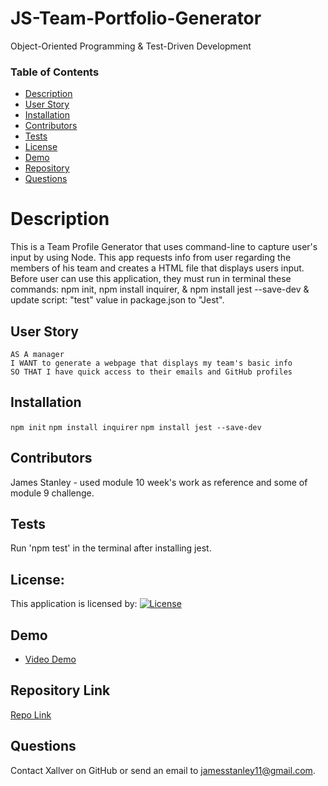 # JS-Team-Portfolio-Generator
Object-Oriented Programming & Test-Driven Development

### Table of Contents

* [Description](#Description)
* [User Story](#User-Story)
* [Installation](#Installation)
* [Contributors](#Contributors)
* [Tests](#Tests)
* [License](#License)
* [Demo](#Demo)
* [Repository](#Repository-Link)
* [Questions](#Questions)

# Description
This is a Team Profile Generator that uses command-line to capture user's input by using Node. This app requests info from user regarding the members of his team and creates a HTML file that displays users input. Before user can use this application, they must run in terminal these commands: npm init, npm install inquirer, & npm install jest --save-dev & update script: "test" value in package.json to "Jest". 

## User Story
```
AS A manager
I WANT to generate a webpage that displays my team's basic info
SO THAT I have quick access to their emails and GitHub profiles

```
## Installation
`
npm init
`
`
npm install inquirer
`
`
npm install jest --save-dev
`


## Contributors
James Stanley - used module 10 week's work as reference and some of module 9 challenge.

## Tests

Run 'npm test' in the terminal after installing jest.

## License:

This application is licensed by:
[![License](https://img.shields.io/badge/License--blue.svg)](https://opensource.org/licenses/)

## Demo
* [Video Demo]()

## Repository Link
[Repo Link](https://github.com/Xallver/JS-Team-Profile-Generator)

## Questions

Contact Xallver on GitHub or send an email to jamesstanley11@gmail.com.
